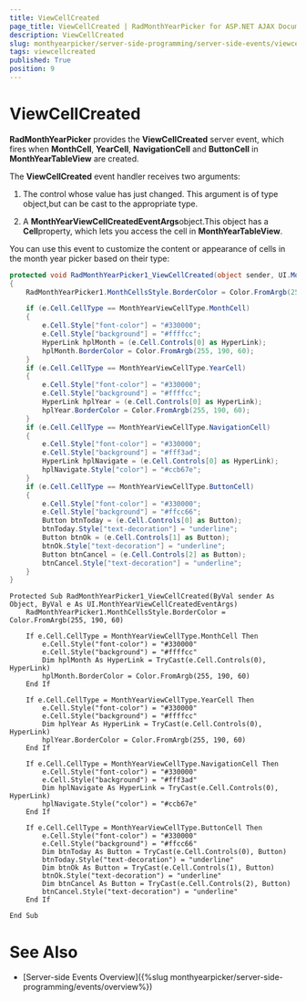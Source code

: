```yaml
---
title: ViewCellCreated
page_title: ViewCellCreated | RadMonthYearPicker for ASP.NET AJAX Documentation
description: ViewCellCreated
slug: monthyearpicker/server-side-programming/server-side-events/viewcellcreated
tags: viewcellcreated
published: True
position: 9
---
```


# ViewCellCreated



**RadMonthYearPicker** provides the **ViewCellCreated** server event, which fires when **MonthCell**, **YearCell**, **NavigationCell** and **ButtonCell** in **MonthYearTableView** are created.

The **ViewCellCreated** event handler receives two arguments:

1. The control whose value has just changed. This argument is of type object,but can be cast to the appropriate type.

2. A **MonthYearViewCellCreatedEventArgs**object.This object has a **Cell**property, which lets you access the cell in **MonthYearTableView**.

You can use this event to customize the content or appearance of cells in the month year picker based on their type:



````C#
protected void RadMonthYearPicker1_ViewCellCreated(object sender, UI.MonthYearViewCellCreatedEventArgs e)
{
    RadMonthYearPicker1.MonthCellsStyle.BorderColor = Color.FromArgb(255, 190, 60);

    if (e.Cell.CellType == MonthYearViewCellType.MonthCell)
    {
        e.Cell.Style["font-color"] = "#330000";
        e.Cell.Style["background"] = "#ffffcc";
        HyperLink hplMonth = (e.Cell.Controls[0] as HyperLink);
        hplMonth.BorderColor = Color.FromArgb(255, 190, 60);
    }
    if (e.Cell.CellType == MonthYearViewCellType.YearCell)
    {
        e.Cell.Style["font-color"] = "#330000";
        e.Cell.Style["background"] = "#ffffcc";
        HyperLink hplYear = (e.Cell.Controls[0] as HyperLink);
        hplYear.BorderColor = Color.FromArgb(255, 190, 60);
    }
    if (e.Cell.CellType == MonthYearViewCellType.NavigationCell)
    {
        e.Cell.Style["font-color"] = "#330000";
        e.Cell.Style["background"] = "#fff3ad";
        HyperLink hplNavigate = (e.Cell.Controls[0] as HyperLink);
        hplNavigate.Style["color"] = "#ccb67e";
    }
    if (e.Cell.CellType == MonthYearViewCellType.ButtonCell)
    {
        e.Cell.Style["font-color"] = "#330000";
        e.Cell.Style["background"] = "#ffcc66";
        Button btnToday = (e.Cell.Controls[0] as Button);
        btnToday.Style["text-decoration"] = "underline";
        Button btnOk = (e.Cell.Controls[1] as Button);
        btnOk.Style["text-decoration"] = "underline";
        Button btnCancel = (e.Cell.Controls[2] as Button);
        btnCancel.Style["text-decoration"] = "underline";
    }
}
````
````VB.NET
Protected Sub RadMonthYearPicker1_ViewCellCreated(ByVal sender As Object, ByVal e As UI.MonthYearViewCellCreatedEventArgs)
    RadMonthYearPicker1.MonthCellsStyle.BorderColor = Color.FromArgb(255, 190, 60)

    If e.Cell.CellType = MonthYearViewCellType.MonthCell Then
        e.Cell.Style("font-color") = "#330000"
        e.Cell.Style("background") = "#ffffcc"
        Dim hplMonth As HyperLink = TryCast(e.Cell.Controls(0), HyperLink)
        hplMonth.BorderColor = Color.FromArgb(255, 190, 60)
    End If

    If e.Cell.CellType = MonthYearViewCellType.YearCell Then
        e.Cell.Style("font-color") = "#330000"
        e.Cell.Style("background") = "#ffffcc"
        Dim hplYear As HyperLink = TryCast(e.Cell.Controls(0), HyperLink)
        hplYear.BorderColor = Color.FromArgb(255, 190, 60)
    End If

    If e.Cell.CellType = MonthYearViewCellType.NavigationCell Then
        e.Cell.Style("font-color") = "#330000"
        e.Cell.Style("background") = "#fff3ad"
        Dim hplNavigate As HyperLink = TryCast(e.Cell.Controls(0), HyperLink)
        hplNavigate.Style("color") = "#ccb67e"
    End If

    If e.Cell.CellType = MonthYearViewCellType.ButtonCell Then
        e.Cell.Style("font-color") = "#330000"
        e.Cell.Style("background") = "#ffcc66"
        Dim btnToday As Button = TryCast(e.Cell.Controls(0), Button)
        btnToday.Style("text-decoration") = "underline"
        Dim btnOk As Button = TryCast(e.Cell.Controls(1), Button)
        btnOk.Style("text-decoration") = "underline"
        Dim btnCancel As Button = TryCast(e.Cell.Controls(2), Button)
        btnCancel.Style("text-decoration") = "underline"
    End If

End Sub
````


# See Also

 * [Server-side Events Overview]({%slug monthyearpicker/server-side-programming/events/overview%})
 
 
